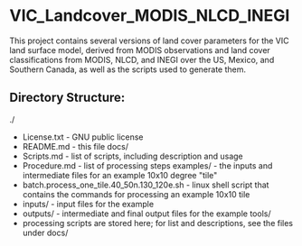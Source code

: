 # VIC_Landcover_MODIS_NLCD_INEGI

This project contains several versions of land cover parameters for the VIC land surface model, derived from MODIS observations and land cover classifications from MODIS, NLCD, and INEGI over the US, Mexico, and Southern Canada, as well as the scripts used to generate them.

## Directory Structure:

./
 - License.txt - GNU public license
 - README.md - this file
docs/
 - Scripts.md - list of scripts, including description and usage
 - Procedure.md - list of processing steps
examples/ - the inputs and intermediate files for an example 10x10 degree "tile"
 - batch.process_one_tile.40_50n.130_120e.sh - linux shell script that contains the commands for processing an example 10x10 tile
 - inputs/ - input files for the example
 - outputs/ - intermediate and final output files for the example
tools/
 - processing scripts are stored here; for list and descriptions, see the files under docs/
